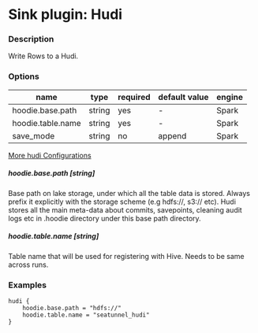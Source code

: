 # Sink plugin: Hudi

### Description

Write Rows to a Hudi.

### Options

| name | type | required | default value | engine |
| --- | --- | --- | --- | --- |
| hoodie.base.path | string | yes | - | Spark |
| hoodie.table.name | string | yes | - | Spark |
| save_mode	 | string | no | append | Spark |

[More hudi Configurations](https://hudi.apache.org/docs/configurations/#Write-Options)

##### hoodie.base.path [string]

Base path on lake storage, under which all the table data is stored. Always prefix it explicitly with the storage scheme (e.g hdfs://, s3:// etc). Hudi stores all the main meta-data about commits, savepoints, cleaning audit logs etc in .hoodie directory under this base path directory.

##### hoodie.table.name [string]

Table name that will be used for registering with Hive. Needs to be same across runs.

### Examples

```
hudi {
    hoodie.base.path = "hdfs://"
    hoodie.table.name = "seatunnel_hudi"
}
```
